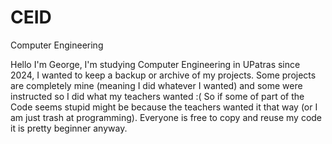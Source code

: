 # CEID
Computer Engineering 

Hello I'm George, I'm studying Computer Engineering in UPatras since 2024, I wanted to keep a backup or archive of my projects. Some projects are completely mine (meaning I did whatever I wanted) and some were instructed so I did what my teachers wanted :(  So if some of part of the Code seems stupid might be because the teachers wanted it that way (or I am just trash at programming). Everyone is free to copy and reuse my code it is pretty beginner anyway.
